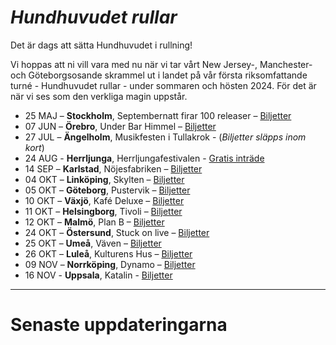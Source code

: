 
# *Hundhuvudet rullar*

Det är dags att sätta Hundhuvudet i rullning!

Vi hoppas att ni vill vara med nu när vi tar vårt New Jersey-, Manchester- och Göteborgsosande skrammel ut i landet på vår första riksomfattande turné - Hundhuvudet rullar - under sommaren och hösten 2024. För det är när vi ses som den verkliga magin uppstår.

- 25 MAJ – **Stockholm**, Septembernatt firar 100 releaser – [Biljetter](https://www.tickster.com/sv/events/y1y32b178mr8nnl/2024-05-25/septembernatt-100-releaser)  
- 07 JUN – **Örebro**, Under Bar Himmel – [Biljetter](https://www.tickster.com/sv/events/x2cvw3avgtpz9l7/2024-06-07/hastpojken-division-7-under-bar-himmel)  
- 27 JUL – **Ängelholm**, Musikfesten i Tullakrok - (*Biljetter släpps inom kort*) 
- 24 AUG - **Herrljunga**, Herrljungafestivalen - [Gratis inträde](https://www.herrljunga.se/uppleva-och-gora/herrljungafestivalen-2024.html)  
- 14 SEP – **Karlstad**, Nöjesfabriken – [Biljetter](https://secure.tickster.com/41uxekj7grzp40v)  
- 04 OKT – **Linköping**, Skylten – [Biljetter](https://secure.tickster.com/a3tnyhe90cwwg3v)  
- 05 OKT – **Göteborg**, Pustervik – [Biljetter](https://www.tickster.com/sv/events/dhpk3h56wypl2xy)  
- 10 OKT – **Växjö**, Kafé Deluxe – [Biljetter](https://www.biljettkiosken.se/event/241010-kafedeluxe)  
- 11 OKT – **Helsingborg**, Tivoli – [Biljetter](https://secure.tickster.com/r98g8r4tzwe9tgy)  
- 12 OKT – **Malmö**, Plan B – [Biljetter](https://secure.tickster.com/sv/8y3c4akvvhm4ea2/)  
- 24 OKT – **Östersund**, Stuck on live – [Biljetter](https://billetto.se/e/stuck-on-division-7-biljetter-985581)  
- 25 OKT – **Umeå**, Väven – [Biljetter](https://www.tickster.com/se/sv/events/ncryt25r0mc208z)  
- 26 OKT – **Luleå**, Kulturens Hus – [Biljetter](https://secure.tickster.com/lwy8hckhmx8yt9n)  
- 09 NOV – **Norrköping**, Dynamo – [Biljetter](https://secure.tickster.com/a1tv3rta87bmzav)  
- 16 NOV - **Uppsala**, Katalin - [Biljetter](https://secure.tickster.com/sv/z2hrgf2n9hph47r/selectproductgroup)  

---

# Senaste uppdateringarna
